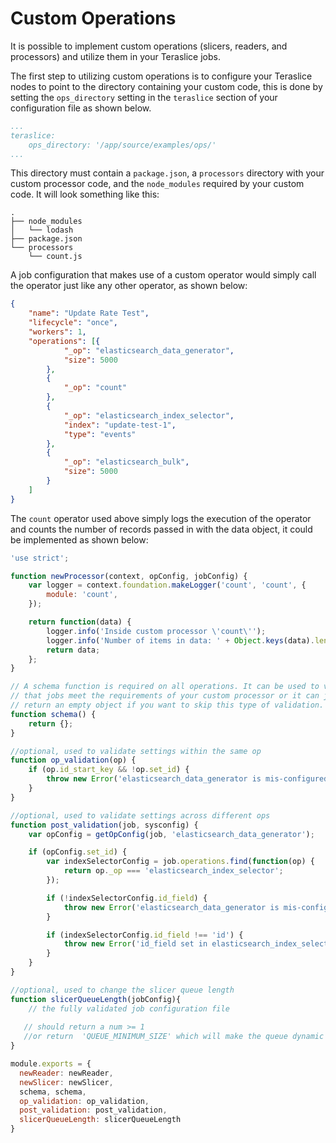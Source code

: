 # Custom Operations

It is possible to implement custom operations (slicers, readers, and processors)
and utilize them in your Teraslice jobs.

The first step to utilizing custom operations is to configure your Teraslice
nodes to point to the directory containing your custom code, this is done by
setting the `ops_directory` setting in the `teraslice` section of your
configuration file as shown below.

```yaml
...
teraslice:
    ops_directory: '/app/source/examples/ops/'
...
```

This directory must contain a `package.json`, a `processors` directory with your
custom processor code, and the `node_modules` required by your custom code.  It
will look something like this:

```
.
├── node_modules
│   └── lodash
├── package.json
└── processors
    └── count.js
```

A job configuration that makes use of a custom operator would simply call the
operator just like any other operator, as shown below:

```json
{
    "name": "Update Rate Test",
    "lifecycle": "once",
    "workers": 1,
    "operations": [{
            "_op": "elasticsearch_data_generator",
            "size": 5000
        },
        {
            "_op": "count"
        },
        {
            "_op": "elasticsearch_index_selector",
            "index": "update-test-1",
            "type": "events"
        },
        {
            "_op": "elasticsearch_bulk",
            "size": 5000
        }
    ]
}
```

The `count` operator used above simply logs the execution of the operator and
counts the number of records passed in with the data object, it could be
implemented as shown below:

```js
'use strict';

function newProcessor(context, opConfig, jobConfig) {
    var logger = context.foundation.makeLogger('count', 'count', {
        module: 'count',
    });

    return function(data) {
        logger.info('Inside custom processor \'count\'');
        logger.info('Number of items in data: ' + Object.keys(data).length);
        return data;
    };
}

// A schema function is required on all operations. It can be used to verify
// that jobs meet the requirements of your custom processor or it can just
// return an empty object if you want to skip this type of validation.
function schema() {
    return {};
}

//optional, used to validate settings within the same op
function op_validation(op) {
    if (op.id_start_key && !op.set_id) {
        throw new Error('elasticsearch_data_generator is mis-configured, id_start_key must be used with set_id parameter, please set the missing parameters')
    }
}

//optional, used to validate settings across different ops
function post_validation(job, sysconfig) {
    var opConfig = getOpConfig(job, 'elasticsearch_data_generator');

    if (opConfig.set_id) {
        var indexSelectorConfig = job.operations.find(function(op) {
            return op._op === 'elasticsearch_index_selector';
        });

        if (!indexSelectorConfig.id_field) {
            throw new Error('elasticsearch_data_generator is mis-configured, set_id must be used in tandem with id_field which is set in elasticsearch_index_selector')
        }

        if (indexSelectorConfig.id_field !== 'id') {
            throw new Error('id_field set in elasticsearch_index_selector must be set to "id" when elasticsearch_data_generator is creating ids')
        }
    }
}

//optional, used to change the slicer queue length 
function slicerQueueLength(jobConfig){
    // the fully validated job configuration file
    
   // should return a num >= 1
   //or return  'QUEUE_MINIMUM_SIZE' which will make the queue dynamic to the number of workers
}

module.exports = {
  newReader: newReader,
  newSlicer: newSlicer,
  schema, schema,
  op_validation: op_validation,
  post_validation: post_validation,
  slicerQueueLength: slicerQueueLength
}

```
